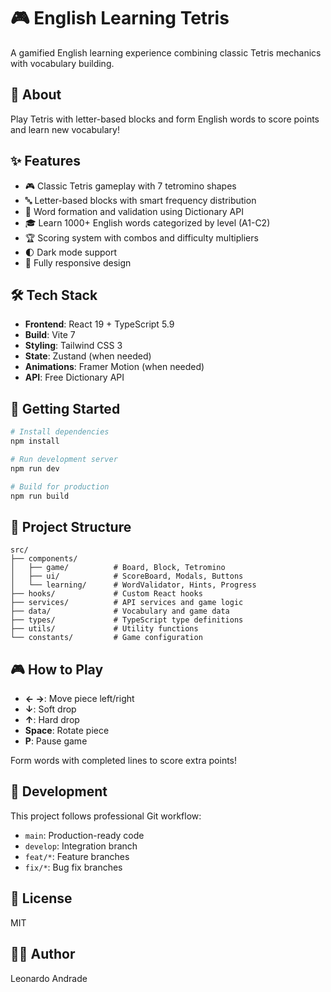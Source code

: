 # 🎮 English Learning Tetris

A gamified English learning experience combining classic Tetris mechanics with vocabulary building.

## 🎯 About

Play Tetris with letter-based blocks and form English words to score points and learn new vocabulary!

## ✨ Features

- 🎮 Classic Tetris gameplay with 7 tetromino shapes
- 🔤 Letter-based blocks with smart frequency distribution
- 📝 Word formation and validation using Dictionary API
- 🎓 Learn 1000+ English words categorized by level (A1-C2)
- 🏆 Scoring system with combos and difficulty multipliers
- 🌓 Dark mode support
- 📱 Fully responsive design

## 🛠 Tech Stack

- **Frontend**: React 19 + TypeScript 5.9
- **Build**: Vite 7
- **Styling**: Tailwind CSS 3
- **State**: Zustand (when needed)
- **Animations**: Framer Motion (when needed)
- **API**: Free Dictionary API

## 🚀 Getting Started

```bash
# Install dependencies
npm install

# Run development server
npm run dev

# Build for production
npm run build
```

## 📁 Project Structure

```
src/
├── components/
│   ├── game/          # Board, Block, Tetromino
│   ├── ui/            # ScoreBoard, Modals, Buttons
│   └── learning/      # WordValidator, Hints, Progress
├── hooks/             # Custom React hooks
├── services/          # API services and game logic
├── data/              # Vocabulary and game data
├── types/             # TypeScript type definitions
├── utils/             # Utility functions
└── constants/         # Game configuration
```

## 🎮 How to Play

- **← →**: Move piece left/right
- **↓**: Soft drop
- **↑**: Hard drop
- **Space**: Rotate piece
- **P**: Pause game

Form words with completed lines to score extra points!

## 📝 Development

This project follows professional Git workflow:
- `main`: Production-ready code
- `develop`: Integration branch
- `feat/*`: Feature branches
- `fix/*`: Bug fix branches

## 📄 License

MIT

## 👨‍💻 Author

Leonardo Andrade
